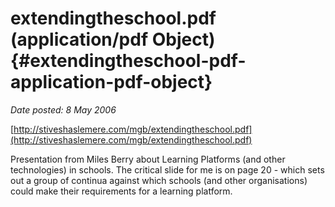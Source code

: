 # extendingtheschool.pdf (application/pdf Object) {#extendingtheschool-pdf-application-pdf-object}

_Date posted: 8 May 2006_

[http://stiveshaslemere.com/mgb/extendingtheschool.pdf](http://stiveshaslemere.com/mgb/extendingtheschool.pdf)

Presentation from Miles Berry about Learning Platforms (and other technologies) in schools. The critical slide for me is on page 20 - which sets out a group of continua against which schools (and other organisations) could make their requirements for a learning platform.